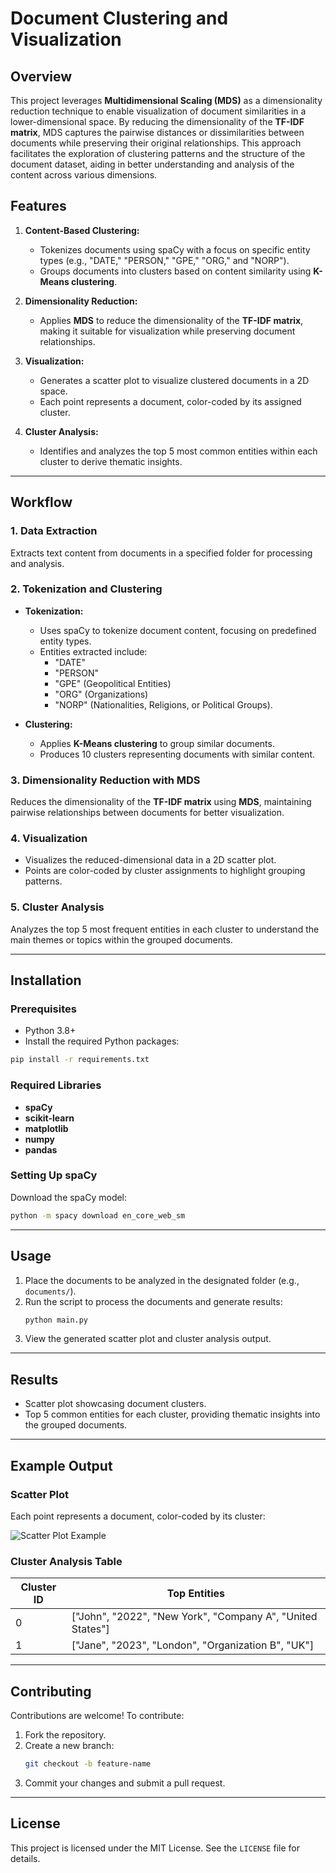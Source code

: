 # Document Clustering and Visualization

## Overview
This project leverages **Multidimensional Scaling (MDS)** as a dimensionality reduction technique to enable visualization of document similarities in a lower-dimensional space. By reducing the dimensionality of the **TF-IDF matrix**, MDS captures the pairwise distances or dissimilarities between documents while preserving their original relationships. This approach facilitates the exploration of clustering patterns and the structure of the document dataset, aiding in better understanding and analysis of the content across various dimensions.

## Features
1. **Content-Based Clustering:**
   - Tokenizes documents using spaCy with a focus on specific entity types (e.g., "DATE," "PERSON," "GPE," "ORG," and "NORP").
   - Groups documents into clusters based on content similarity using **K-Means clustering**.

2. **Dimensionality Reduction:**
   - Applies **MDS** to reduce the dimensionality of the **TF-IDF matrix**, making it suitable for visualization while preserving document relationships.

3. **Visualization:**
   - Generates a scatter plot to visualize clustered documents in a 2D space.
   - Each point represents a document, color-coded by its assigned cluster.

4. **Cluster Analysis:**
   - Identifies and analyzes the top 5 most common entities within each cluster to derive thematic insights.

---

## Workflow

### 1. Data Extraction
Extracts text content from documents in a specified folder for processing and analysis.

### 2. Tokenization and Clustering
- **Tokenization:**
  - Uses spaCy to tokenize document content, focusing on predefined entity types.
  - Entities extracted include:
    - "DATE"
    - "PERSON"
    - "GPE" (Geopolitical Entities)
    - "ORG" (Organizations)
    - "NORP" (Nationalities, Religions, or Political Groups).

- **Clustering:**
  - Applies **K-Means clustering** to group similar documents.
  - Produces 10 clusters representing documents with similar content.

### 3. Dimensionality Reduction with MDS
Reduces the dimensionality of the **TF-IDF matrix** using **MDS**, maintaining pairwise relationships between documents for better visualization.

### 4. Visualization
- Visualizes the reduced-dimensional data in a 2D scatter plot.
- Points are color-coded by cluster assignments to highlight grouping patterns.

### 5. Cluster Analysis
Analyzes the top 5 most frequent entities in each cluster to understand the main themes or topics within the grouped documents.

---

## Installation

### Prerequisites
- Python 3.8+
- Install the required Python packages:

```bash
pip install -r requirements.txt
```

### Required Libraries
- **spaCy**
- **scikit-learn**
- **matplotlib**
- **numpy**
- **pandas**

### Setting Up spaCy
Download the spaCy model:
```bash
python -m spacy download en_core_web_sm
```

---

## Usage
1. Place the documents to be analyzed in the designated folder (e.g., `documents/`).
2. Run the script to process the documents and generate results:
   ```bash
   python main.py
   ```
3. View the generated scatter plot and cluster analysis output.

---

## Results
- Scatter plot showcasing document clusters.
- Top 5 common entities for each cluster, providing thematic insights into the grouped documents.

---

## Example Output
### Scatter Plot
Each point represents a document, color-coded by its cluster:

![Scatter Plot Example](path/to/example_scatter_plot.png)

### Cluster Analysis Table
| Cluster ID | Top Entities |
|------------|--------------|
| 0          | ["John", "2022", "New York", "Company A", "United States"] |
| 1          | ["Jane", "2023", "London", "Organization B", "UK"]         |

---

## Contributing
Contributions are welcome! To contribute:
1. Fork the repository.
2. Create a new branch:
   ```bash
   git checkout -b feature-name
   ```
3. Commit your changes and submit a pull request.

---

## License
This project is licensed under the MIT License. See the `LICENSE` file for details.

